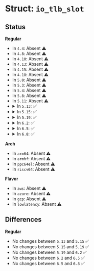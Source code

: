 # Struct: <code>io_tlb_slot</code>

## Status
<b>Regular</b>
<ul>
<li>
In <code>4.4</code>: Absent ⚠️
</li>
<li>
In <code>4.8</code>: Absent ⚠️
</li>
<li>
In <code>4.10</code>: Absent ⚠️
</li>
<li>
In <code>4.13</code>: Absent ⚠️
</li>
<li>
In <code>4.15</code>: Absent ⚠️
</li>
<li>
In <code>4.18</code>: Absent ⚠️
</li>
<li>
In <code>5.0</code>: Absent ⚠️
</li>
<li>
In <code>5.3</code>: Absent ⚠️
</li>
<li>
In <code>5.4</code>: Absent ⚠️
</li>
<li>
In <code>5.8</code>: Absent ⚠️
</li>
<li>
In <code>5.11</code>: Absent ⚠️
</li>
<li>
<details>
<summary>In <code>5.13</code>: ✅</summary>

```c
struct io_tlb_slot {
    phys_addr_t orig_addr;
    size_t alloc_size;
    unsigned int list;
};
```
</details>
</li>
<li>
<details>
<summary>In <code>5.15</code>: ✅</summary>

```c
struct io_tlb_slot {
    phys_addr_t orig_addr;
    size_t alloc_size;
    unsigned int list;
};
```
</details>
</li>
<li>
<details>
<summary>In <code>5.19</code>: ✅</summary>

```c
struct io_tlb_slot {
    phys_addr_t orig_addr;
    size_t alloc_size;
    unsigned int list;
};
```
</details>
</li>
<li>
<details>
<summary>In <code>6.2</code>: ✅</summary>

```c
struct io_tlb_slot {
    phys_addr_t orig_addr;
    size_t alloc_size;
    unsigned int list;
};
```
</details>
</li>
<li>
<details>
<summary>In <code>6.5</code>: ✅</summary>

```c
struct io_tlb_slot {
    phys_addr_t orig_addr;
    size_t alloc_size;
    unsigned int list;
};
```
</details>
</li>
<li>
<details>
<summary>In <code>6.8</code>: ✅</summary>

```c
struct io_tlb_slot {
    phys_addr_t orig_addr;
    size_t alloc_size;
    unsigned int list;
};
```
</details>
</li>
</ul>
<b>Arch</b>
<ul>
<li>
In <code>arm64</code>: Absent ⚠️
</li>
<li>
In <code>armhf</code>: Absent ⚠️
</li>
<li>
In <code>ppc64el</code>: Absent ⚠️
</li>
<li>
In <code>riscv64</code>: Absent ⚠️
</li>
</ul>
<b>Flavor</b>
<ul>
<li>
In <code>aws</code>: Absent ⚠️
</li>
<li>
In <code>azure</code>: Absent ⚠️
</li>
<li>
In <code>gcp</code>: Absent ⚠️
</li>
<li>
In <code>lowlatency</code>: Absent ⚠️
</li>
</ul>

## Differences
<b>Regular</b>
<ul>
<li>
No changes between <code>5.13</code> and <code>5.15</code> ✅
</li>
<li>
No changes between <code>5.15</code> and <code>5.19</code> ✅
</li>
<li>
No changes between <code>5.19</code> and <code>6.2</code> ✅
</li>
<li>
No changes between <code>6.2</code> and <code>6.5</code> ✅
</li>
<li>
No changes between <code>6.5</code> and <code>6.8</code> ✅
</li>
</ul>
